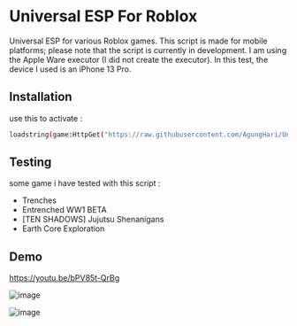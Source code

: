 # Universal ESP For Roblox

Universal ESP for various Roblox games. This script is made for mobile platforms; please note that the script is currently in development. I am using the Apple Ware executor (I did not create the executor). In this test, the device I used is an iPhone 13 Pro.

## Installation
use this to activate :
```bash
loadstring(game:HttpGet("https://raw.githubusercontent.com/AgungHari/Universal-ESP-For-Roblox/main/ver1.lua"))()
```
## Testing
some game i have tested with this script :
 - Trenches
 - Entrenched WW1 BETA
 - [TEN SHADOWS]  Jujutsu Shenanigans
 - Earth Core Exploration

## Demo
https://youtu.be/bPV85t-QrBg

![image](https://github.com/user-attachments/assets/00f2ebee-68b7-44d7-823e-a8e544d97325)

![image](https://github.com/user-attachments/assets/1fb88165-8e87-4b90-b5e7-b2c70e665f20)



